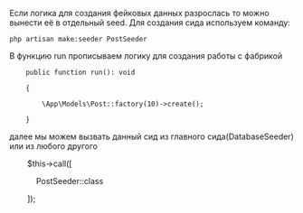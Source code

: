 Если логика для создания фейковых данных разрослась то можно вынести её в отдельный seed. Для создания сида используем команду:

	php artisan make:seeder PostSeeder

В функцию run прописываем логику для создания работы с фабрикой

	    public function run(): void
	
	    {
	
	        \App\Models\Post::factory(10)->create();
	
	    }

далее мы можем вызвать данный сид из главного сида(DatabaseSeeder) или из любого другого 

        $this->call([

            PostSeeder::class

        ]);